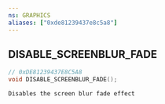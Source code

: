 ```yaml
---
ns: GRAPHICS
aliases: ["0xde81239437e8c5a8"]
---
```

## DISABLE_SCREENBLUR_FADE

```c
// 0xDE81239437E8C5A8
void DISABLE_SCREENBLUR_FADE();
```

```
Disables the screen blur fade effect
```
